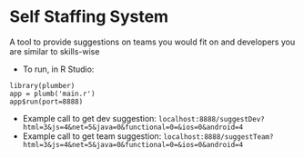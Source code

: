 # Self Staffing System
A tool to provide suggestions on teams you would fit on and developers you are similar to skills-wise

* To run, in R Studio:
 ```
library(plumber)
app = plumb('main.r')
app$run(port=8888)
```


* Example call to get dev suggestion: ```localhost:8888/suggestDev?html=3&js=4&net=5&java=0&functional=0=&ios=0&android=4```
* Example call to get team suggestion: ```localhost:8888/suggestTeam?html=3&js=4&net=5&java=0&functional=0=&ios=0&android=4```

